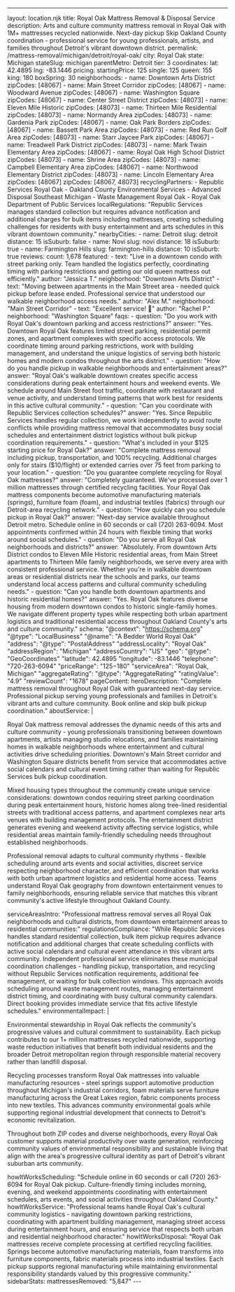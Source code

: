 ---
layout: location.njk
title: Royal Oak Mattress Removal & Disposal Service
description: Arts and culture community mattress removal in Royal Oak with 1M+ mattresses recycled nationwide. Next-day pickup Skip Oakland County coordination - professional service for young professionals, artists, and families throughout Detroit's vibrant downtown district.
permalink: /mattress-removal/michigan/detroit/royal-oak/
city: Royal Oak state: Michigan stateSlug: michigan parentMetro: Detroit tier: 3 coordinates: lat: 42.4895 lng: -83.1446 pricing: startingPrice: 125 single: 125 queen: 155 king: 180 boxSpring: 30 neighborhoods: - name: Downtown Arts District zipCodes: [48067] - name: Main Street Corridor zipCodes: [48067] - name: Woodward Avenue zipCodes: [48067] - name: Washington Square zipCodes: [48067] - name: Center Street District zipCodes: [48073] - name: Eleven Mile Historic zipCodes: [48073] - name: Thirteen Mile Residential zipCodes: [48073] - name: Normandy Area zipCodes: [48073] - name: Gardenia Park zipCodes: [48067] - name: Oak Park Borders zipCodes: [48067] - name: Bassett Park Area zipCodes: [48073] - name: Red Run Golf Area zipCodes: [48073] - name: Starr Jaycee Park zipCodes: [48067] - name: Treadwell Park District zipCodes: [48073] - name: Mark Twain Elementary Area zipCodes: [48067] - name: Royal Oak High School District zipCodes: [48073] - name: Shrine Area zipCodes: [48073] - name: Campbell Elementary Area zipCodes: [48067] - name: Northwood Elementary District zipCodes: [48073] - name: Lincoln Elementary Area zipCodes: [48067] zipCodes: [48067, 48073] recyclingPartners: - Republic Services Royal Oak - Oakland County Environmental Services - Advanced Disposal Southeast Michigan - Waste Management Royal Oak - Royal Oak Department of Public Services localRegulations: "Republic Services manages standard collection but requires advance notification and additional charges for bulk items including mattresses, creating scheduling challenges for residents with busy entertainment and arts schedules in this vibrant downtown community." nearbyCities: - name: Detroit slug: detroit distance: 15 isSuburb: false - name: Novi slug: novi distance: 18 isSuburb: true - name: Farmington Hills slug: farmington-hills distance: 10 isSuburb: true reviews: count: 1,678 featured: - text: "Live in a downtown condo with street parking only. Team handled the logistics perfectly, coordinating timing with parking restrictions and getting our old queen mattress out efficiently." author: "Jessica T." neighborhood: "Downtown Arts District" - text: "Moving between apartments in the Main Street area - needed quick pickup before lease ended. Professional service that understood our walkable neighborhood access needs." author: "Alex M." neighborhood: "Main Street Corridor" - text: "Excellent service! 🎨" author: "Rachel P." neighborhood: "Washington Square" faqs: - question: "Do you work with Royal Oak's downtown parking and access restrictions?" answer: "Yes. Downtown Royal Oak features limited street parking, residential permit zones, and apartment complexes with specific access protocols. We coordinate timing around parking restrictions, work with building management, and understand the unique logistics of serving both historic homes and modern condos throughout the arts district." - question: "How do you handle pickup in walkable neighborhoods and entertainment areas?" answer: "Royal Oak's walkable downtown creates specific access considerations during peak entertainment hours and weekend events. We schedule around Main Street foot traffic, coordinate with restaurant and venue activity, and understand timing patterns that work best for residents in this active cultural community." - question: "Can you coordinate with Republic Services collection schedules?" answer: "Yes. Since Republic Services handles regular collection, we work independently to avoid route conflicts while providing mattress removal that accommodates busy social schedules and entertainment district logistics without bulk pickup coordination requirements." - question: "What's included in your $125 starting price for Royal Oak?" answer: "Complete mattress removal including pickup, transportation, and 100% recycling. Additional charges only for stairs ($10/flight) or extended carries over 75 feet from parking to your location." - question: "Do you guarantee complete recycling for Royal Oak mattresses?" answer: "Completely guaranteed. We've processed over 1 million mattresses through certified recycling facilities. Your Royal Oak mattress components become automotive manufacturing materials (springs), furniture foam (foam), and industrial textiles (fabrics) through our Detroit-area recycling network." - question: "How quickly can you schedule pickup in Royal Oak?" answer: "Next-day service available throughout Detroit metro. Schedule online in 60 seconds or call (720) 263-6094. Most appointments confirmed within 24 hours with flexible timing that works around social schedules." - question: "Do you serve all Royal Oak neighborhoods and districts?" answer: "Absolutely. From downtown Arts District condos to Eleven Mile Historic residential areas, from Main Street apartments to Thirteen Mile family neighborhoods, we serve every area with consistent professional service. Whether you're in walkable downtown areas or residential districts near the schools and parks, our teams understand local access patterns and cultural community scheduling needs." - question: "Can you handle both downtown apartments and historic residential homes?" answer: "Yes. Royal Oak features diverse housing from modern downtown condos to historic single-family homes. We navigate different property types while respecting both urban apartment logistics and traditional residential access throughout Oakland County's arts and culture community." schema: "@context": "https://schema.org" "@type": "LocalBusiness" "@name": "A Bedder World Royal Oak" "address": "@type": "PostalAddress" "addressLocality": "Royal Oak" "addressRegion": "Michigan" "addressCountry": "US" "geo": "@type": "GeoCoordinates" "latitude": 42.4895 "longitude": -83.1446 "telephone": "720-263-6094" "priceRange": "$125-$180" "serviceArea": "Royal Oak, Michigan" "aggregateRating": "@type": "AggregateRating" "ratingValue": "4.9" "reviewCount": "1678" pageContent: heroDescription: "Complete mattress removal throughout Royal Oak with guaranteed next-day service. Professional pickup serving young professionals and families in Detroit's vibrant arts and culture community. Book online and skip bulk pickup coordination." aboutService: | <p>Royal Oak mattress removal addresses the dynamic needs of this arts and culture community - young professionals transitioning between downtown apartments, artists managing studio relocations, and families maintaining homes in walkable neighborhoods where entertainment and cultural activities drive scheduling priorities. Downtown's Main Street corridor and Washington Square districts benefit from service that accommodates active social calendars and cultural event timing rather than waiting for Republic Services bulk pickup coordination.</p> <p>Mixed housing types throughout the community create unique service considerations: downtown condos requiring street parking coordination during peak entertainment hours, historic homes along tree-lined residential streets with traditional access patterns, and apartment complexes near arts venues with building management protocols. The entertainment district generates evening and weekend activity affecting service logistics, while residential areas maintain family-friendly scheduling needs throughout established neighborhoods.</p> <p>Professional removal adapts to cultural community rhythms - flexible scheduling around arts events and social activities, discreet service respecting neighborhood character, and efficient coordination that works with both urban apartment logistics and residential home access. Teams understand Royal Oak geography from downtown entertainment venues to family neighborhoods, ensuring reliable service that matches this vibrant community's active lifestyle throughout Oakland County.</p> serviceAreasIntro: "Professional mattress removal serves all Royal Oak neighborhoods and cultural districts, from downtown entertainment areas to residential communities:" regulationsCompliance: "While Republic Services handles standard residential collection, bulk item pickup requires advance notification and additional charges that create scheduling conflicts with active social calendars and cultural event attendance in this vibrant arts community. Independent professional service eliminates these municipal coordination challenges - handling pickup, transportation, and recycling without Republic Services notification requirements, additional fee management, or waiting for bulk collection windows. This approach avoids scheduling around waste management routes, managing entertainment district timing, and coordinating with busy cultural community calendars. Direct booking provides immediate service that fits active lifestyle schedules." environmentalImpact: | <p>Environmental stewardship in Royal Oak reflects the community's progressive values and cultural commitment to sustainability. Each pickup contributes to our 1+ million mattresses recycled nationwide, supporting waste reduction initiatives that benefit both individual residents and the broader Detroit metropolitan region through responsible material recovery rather than landfill disposal.</p> <p>Recycling processes transform Royal Oak mattresses into valuable manufacturing resources - steel springs support automotive production throughout Michigan's industrial corridors, foam materials serve furniture manufacturing across the Great Lakes region, fabric components process into new textiles. This advances community environmental goals while supporting regional industrial development that connects to Detroit's economic revitalization.</p> <p>Throughout both ZIP codes and diverse neighborhoods, every Royal Oak customer supports material productivity over waste generation, reinforcing community values of environmental responsibility and sustainable living that align with the area's progressive cultural identity as part of Detroit's vibrant suburban arts community.</p> howItWorksScheduling: "Schedule online in 60 seconds or call (720) 263-6094 for Royal Oak pickup. Culture-friendly timing includes morning, evening, and weekend appointments coordinating with entertainment schedules, arts events, and social activities throughout Oakland County." howItWorksService: "Professional teams handle Royal Oak's cultural community logistics - navigating downtown parking restrictions, coordinating with apartment building management, managing street access during entertainment hours, and ensuring service that respects both urban and residential neighborhood character." howItWorksDisposal: "Royal Oak mattresses receive complete processing at certified recycling facilities. Springs become automotive manufacturing materials, foam transforms into furniture components, fabric materials process into industrial textiles. Each pickup supports regional manufacturing while maintaining environmental responsibility standards valued by this progressive community." sidebarStats: mattressesRemoved: "5,847" ---
